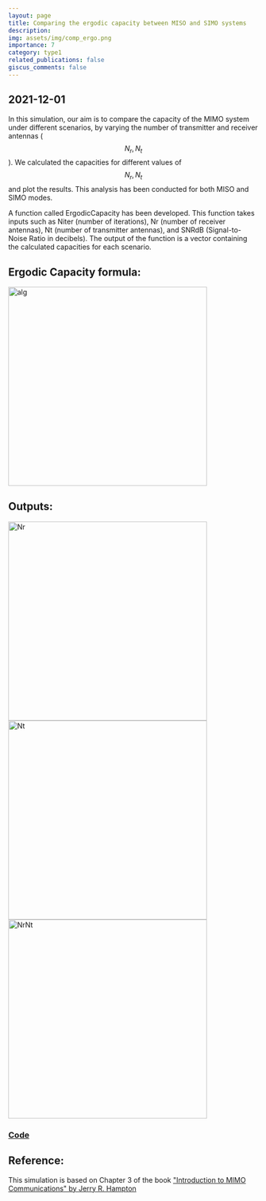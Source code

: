 ```yaml
---
layout: page
title: Comparing the ergodic capacity between MISO and SIMO systems
description: 
img: assets/img/comp_ergo.png
importance: 7
category: type1
related_publications: false
giscus_comments: false
---
```

## 2021-12-01

In this simulation, our aim is to compare the capacity of the MIMO system under different scenarios, by varying the number of transmitter and receiver antennas ($$N_r, N_t$$). We calculated the capacities for different values of $$N_r, N_t$$ and plot the results. This analysis has been conducted for both MISO and SIMO modes.

A function called ErgodicCapacity has been developed. This function takes inputs such as Niter (number of iterations), Nr (number of receiver antennas), Nt (number of transmitter antennas), and SNRdB (Signal-to-Noise Ratio in decibels). The output of the function is a vector containing the calculated capacities for each scenario.

## Ergodic Capacity formula:

<img src="https://github.com/RGAlavicheh/Comparing-the-ergodic-capacity-between-MISO-and-SIMO-systems./assets/94162828/29471865-9763-47de-9b50-0d21e1d282b1" alt="alg" width="400">

## Outputs:

<img src="https://github.com/RGAlavicheh/Comparing-the-ergodic-capacity-between-MISO-and-SIMO-systems./assets/94162828/f5861004-8671-495c-a6a8-b74bae06c397" alt="Nr" width="400">

<img src="https://github.com/RGAlavicheh/Comparing-the-ergodic-capacity-between-MISO-and-SIMO-systems./assets/94162828/219575a5-4861-4360-a7a0-755ca2e6b731" alt="Nt" width="400">

<img src="https://github.com/RGAlavicheh/Comparing-the-ergodic-capacity-between-MISO-and-SIMO-systems./assets/94162828/ba724ec1-541f-4f0a-acd6-80e3c90b2c6b" alt="NrNt" width="400">

### [Code](https://github.com/RGAlavicheh/Comparing-the-ergodic-capacity-between-MISO-and-SIMO-systems.)

## Reference:
This simulation is based on Chapter 3 of the book ["Introduction to MIMO Communications" by Jerry R. Hampton](https://www.google.com/books/edition/Introduction_to_MIMO_Communications/Ee_CAQAAQBAJ?hl=en&gbpv=0)
